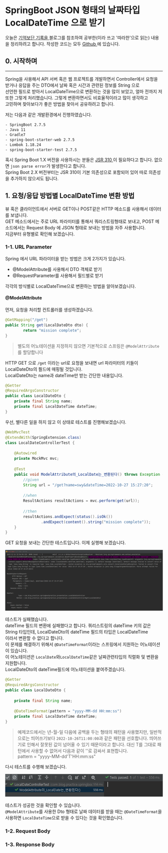  SpringBoot JSON 형태의 날짜타입 LocalDateTime 으로 받기 
==============================================
오늘은 [ 기억보단 기록을 ](https://jojoldu.tistory.com/361) 블로그를 참조하여 공부한(이라 쓰고 '따라한'으로 읽는) 내용을 정리하려고 합니다.
작성한 코드는 모두 [ Github ](https://github.com/sungwoon129/SpringBootPractice) 에 있습니다.

## 0. 시작하며 ##
<hr />

Spring을 사용해서 API 서버 혹은 웹 프로젝트를 개발하면서 Controller에서 요청을 받거나 응답을 주는 DTO에서 날짜 혹은 시간과 관련된 정보를 String 으로    
선언한 필드로 받아서 LocalDateTime으로 변환하는 것을 많이 보았고, 얼마 전까지 저 또한 그렇게 처리했습니다. 그렇게 변환하면서도 비효율적이라고 많이 생각하고    
고민하며 찾아보다가 좋은 방법을 찾아서 공유하려고 합니다.

저는 다음과 같은 개발환경에서 진행하였습니다.

    - SpringBoot 2.7.5
    - Java 11
    - Gradle7
    - spring-boot-starter-web 2.7.5
    - Lombok 1.18.24
    - spring-boot-starter-test 2.7.5

혹시 Spring Boot 1.X 버전을 사용하시는 분들은 [ JSR 310 ](https://mvnrepository.com/artifact/com.fasterxml.jackson.datatype/jackson-datatype-jsr310/2.9.7) 이 필요하다고 합니다. 
없으면 `json parse error`가 발생한다고 합니다.   
Spring Boot 2.X 버전부터는 JSR 310이 기본 의존성으로 포함되어 있어 따로 의존성을 추가하지 않으셔도 됩니다.

## 1. 요청/응답 방법별 LocalDateTime 변환 방법 ##
뷰 혹은 클라이언트에서 서버로 GET이나 POST같은 HTTP 메소드를 사용해서 데이터를 보냅니다.    
GET 메소드에서는 주로 URL 파라미터를 통해서 쿼리스트링형태로 보내고, POST 메소드에서는 Request Body 에 JSON 형태로 보내는 방법을 자주 사용합니다.   
지금부터 유형별로 확인해 보겠습니다.

### 1-1. URL Parameter ###
   
Spring 에서 URL 파라미터을 받는 방법은 크게 2가지가 있습니다.

+ @ModelAttribute를 사용해서 DTO 객체로 받기
+ @RequestParameter를 사용해서 필드별로 받기

각각의 방식별로 LocalDateTime으로 변환하는 방법을 알아보겠습니다.

#### @ModelAttribute ####
먼저, 요청을 처리할 컨트롤러를 생성하겠습니다.
```java
@GetMapping("/get")
public String get(LocalDateDto dto) {
        return "mission complete";
}
```
>별도의 어노테이션을 지정하지 않으면 기본적으로 스프링은 `@ModelAttribute`를 할당합니다   

HTTP GET 으로 `/get` 이라는 url로 요청을 보내면 url 파라미터의 키들이 LocalDateDto의 픨드에 매핑될 것입니다.   
LocalDateDto는 name과 dateTime만 받는 간단한 내용입니다.   

```java
@Getter
@RequiredArgsConstructor
public class LocalDateDto {
    private final String name;
    private final LocalDateTime dateTime;
}
```
우선, 별다른 일을 하지 않고 이 상태로 테스트를 진행해보겠습니다.

```java
@WebMvcTest
@ExtendWith(SpringExtension.class)
class LocalDateControllerTest {

    @Autowired
    private MockMvc mvc;

    @Test
    public void ModelAttribute의_LocalDate는_변환된다() throws Exception {
        //given
        String url = "/get?name=swy&dateTime=2022-10-27 15:27:20";

        //when
        ResultActions resultActions = mvc.perform(get(url));

        //then
        resultActions.andExpect(status().isOk())
                .andExpect(content().string("mission complete"));
    }
}
```
GET 요청을 보내는 간단한 테스트입니다. 이제 실행해 보겠습니다.

![@ModelAttribute 테스트 이미지](/images/1.png)

테스트가 실패했습니다.   
dateTime 필드의 변환에 실패했다고 합니다. 쿼리스트링의 dateTime 키의 값은 String 타입인데, LocalDateDto의 dateTime 필드의 타입은 LocalDateTime   
이라서 변환할 수 없다고 합니다.   
이 문제를 해결하기 위해서 `@DateTimeFormat`이라는 스프링에서 지원하는 어노테이션이 있습니다.   
이 어노테이션은 `LocalDate`와`LocalDateTime`같은 날짜관련타입의 직렬화 및 변환을 지원합니다.   
LocalDateDto의 dateTime필드에 어노테이션을 붙여주겠습니다. 
```java
@Getter
@RequiredArgsConstructor
public class LocalDateDto {

    private final String name;

    @DateTimeFormat(pattern = "yyyy-MM-dd HH:mm:ss")
    private final LocalDateTime dateTime;
}
```
> 예제코드에서는 년-월-일 다음에 공백을 두는 형태의 패턴을 사용했지만, 일반적으로는 띄어쓰기보다 `2022-10-26T11:00:00`과 같은 패턴을 선호합니다.
> 띄어쓰기로 인해서 잘못된 값이 넘어올 수 있기 때문이라고 합니다. 대신 T를 그대로 패턴에서 사용할 수 없어서 다음과 같이 ''로 감싸서 표현합니다.   
> pattern = "yyyy-MM-dd'T'HH:mm:ss"

다시 테스트를 수행해 보겠습니다.

![@ModelAttribute 테스트 이미지](/images/2.png)

테스트가 성공한 것을 확인할 수 있습니다.   
`@ModelAttribute`를 사용한 Dto 형태로 날짜 데이터를 받을 때는 `@DateTimeFormat`을 사용하면 `LocalDateTime`으로 받을 수 있다는 것을 확인했습니다.

### 1-2. Request Body ###

### 1-3. Response Body ###